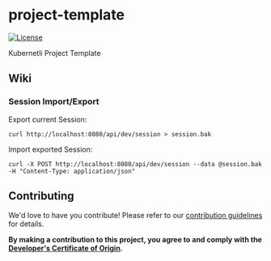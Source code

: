 # project-template

[![License](https://img.shields.io/badge/License-Apache%202.0-blue.svg)](https://opensource.org/licenses/Apache-2.0)

Kubernetli Project  Template



## Wiki





### Session Import/Export

Export current Session:

<pre><code>curl http://localhost:8080/api/dev/session > session.bak</code></pre>

Import exported Session:

<pre><code>curl -X POST http://localhost:8080/api/dev/session --data @session.bak -H "Content-Type: application/json"</code></pre>





## Contributing

We'd love to have you contribute! Please refer to our [contribution guidelines](CONTRIBUTING.md) for details.

**By making a contribution to this project, you agree to and comply with the
[Developer's Certificate of Origin](https://developercertificate.org/).**
